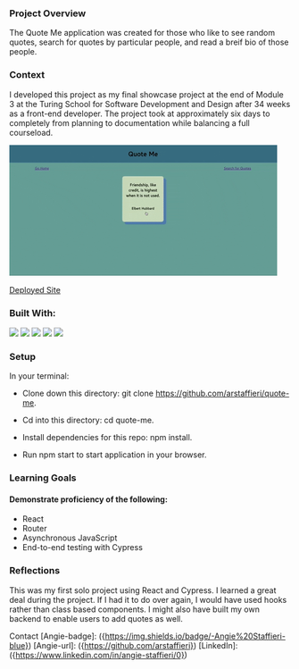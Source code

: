 ### Project Overview
The Quote Me application was created for those who like to see random quotes, search for quotes by particular people, and read a breif bio of those people. 

### Context
I developed this project as my final showcase project at the end of Module 3 at the Turing School for Software Development and Design after 34 weeks as a front-end developer. The project took at approximately six days to completely from planning to documentation while balancing a full courseload.

![](giphy.gif)

[Deployed Site](https://weary-liquid.surge.sh/)

### Built With:

![](https://img.shields.io/badge/React-20232A?style=for-the-badge&logo=react&logoColor=61DAFB)
![](https://img.shields.io/badge/React_Router-CA4245?style=for-the-badge&logo=react-router&logoColor=white)
![](https://img.shields.io/badge/Cypress-17202C?style=for-the-badge&logo=cypress&logoColor=white)
![](https://img.shields.io/badge/CSS3-1572B6?style=for-the-badge&logo=css3&logoColor=white)
![](https://img.shields.io/badge/Node.js-339933?style=for-the-badge&logo=nodedotjs&logoColor=white)


### Setup
In your terminal:

* Clone down this directory: git clone https://github.com/arstaffieri/quote-me.

* Cd into this directory: cd quote-me.

* Install dependencies for this repo: npm install.

* Run npm start to start application in your browser.


### Learning Goals
#### Demonstrate proficiency of the following:

* React
* Router
* Asynchronous JavaScript
* End-to-end testing with Cypress


### Reflections
This was my first solo project using React and Cypress. I learned a great deal during the project. If I had it to do over again, I would have used hooks rather than class based components. I might also have built my own backend to enable users to add quotes as well. 

Contact
[Angie-badge]: ({https://img.shields.io/badge/-Angie%20Staffieri-blue})
[Angie-url]: ({https://github.com/arstaffieri})
[LinkedIn]: ({https://www.linkedin.com/in/angie-staffieri/0})
